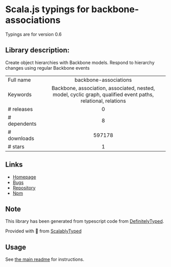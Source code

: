 
# Scala.js typings for backbone-associations

Typings are for version 0.6

## Library description:
Create object hierarchies with Backbone models. Respond to hierarchy changes using regular Backbone events

|                    |                 |
| ------------------ | :-------------: |
| Full name          | backbone-associations |
| Keywords           | Backbone, association, associated, nested, model, cyclic graph, qualified event paths, relational, relations |
| # releases         | 0 |
| # dependents       | 8 |
| # downloads        | 597178 |
| # stars            | 1 |

## Links
- [Homepage](http://dhruvaray.github.io/backbone-associations/)
- [Bugs](https://github.com/dhruvaray/backbone-associations/issues)
- [Repository](https://github.com/dhruvaray/backbone-associations)
- [Npm](https://www.npmjs.com/package/backbone-associations)
    


## Note
This library has been generated from typescript code from [DefinitelyTyped](https://definitelytyped.org).

Provided with :purple_heart: from [ScalablyTyped](https://github.com/oyvindberg/ScalablyTyped)

## Usage
See [the main readme](../../readme.md) for instructions.


